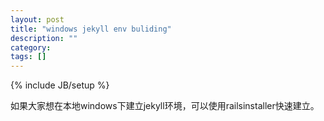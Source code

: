 ```yaml
---
layout: post
title: "windows jekyll env buliding"
description: ""
category: 
tags: []
---
```

{% include JB/setup %}

如果大家想在本地windows下建立jekyll环境，可以使用railsinstaller快速建立。


